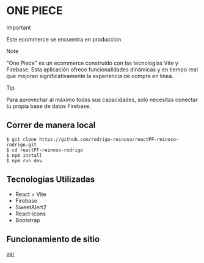 



# ONE PIECE
> [!important]
Este ecommerce se encuentra en produccion

> [!NOTE]
"One Piece" es un ecommerce construido con las tecnologías Vite y Firebase. Esta aplicación ofrece funcionalidades dinámicas y en tiempo real que mejoran significativamente la experiencia de compra en línea. 

> [!TIP]
Para aprovechar al máximo todas sus capacidades, solo necesitas conectar tu propia base de datos Firebase. 

## Correr de manera local
```
$ git clone https://github.com/rodrigo-reinoso/reactPF-reinoso-rodrigo.git
$ cd reactPF-reinoso-rodrigo
$ npm install
$ npm run dev

```

## Tecnologias Utilizadas

+ React + Vite
+ Firebase
+ SweetAlert2
+ React-icons
+ Bootstrap

## Funcionamiento de sitio

[ver](https://youtu.be/OJomwz39VUw)
